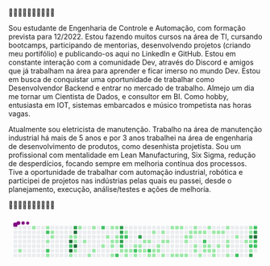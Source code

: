 🔵🔵🔵🔵🔵🔵🔵🔵🔵🔵

Sou estudante de Engenharia de Controle e Automação, com formação prevista para 12/2022.
Estou fazendo muitos cursos na área de TI, cursando bootcamps, participando de mentorias, desenvolvendo projetos (criando meu portifólio) e publicando-os aqui no LinkedIn e GitHub.
Estou em constante interação com a comunidade Dev, através do Discord e amigos que já trabalham na área para aprender e ficar imerso no mundo Dev.
Estou em busca de conquistar uma oportunidade de trabalhar como Desenvolvendor Backend e entrar no mercado de trabalho.
Almejo um dia me tornar um Cientista de Dados, e consultor em BI.
Como hobby, entusiasta em IOT, sistemas embarcados e músico trompetista nas horas vagas.

Atualmente sou eletricista de manutenção. Trabalho na área de manutenção industrial há mais de 5 anos e por 3 anos trabalhei na área de engenharia de desenvolvimento de produtos, como desenhista projetista.
Sou um profissional com mentalidade em Lean Manufacturing, Six Sigma, redução de desperdícios, focando sempre em melhoria contínua dos processos.
Tive a oportunidade de trabalhar com automação industrial, robótica e participei de projetos nas indústrias pelas quais eu passei, desde o planejamento, execução, análise/testes e ações de melhoría.

🔵🔵🔵🔵🔵🔵🔵🔵🔵🔵


<svg viewBox="-16 -32 880 192" width="880" height="192" xmlns="http://www.w3.org/2000/svg"><style>@keyframes c0{4.59%{fill:var(--c1)}4.61%,to{fill:var(--ce)}}@keyframes c1{.91%{fill:var(--c1)}.93%,to{fill:var(--ce)}}@keyframes c2{1.46%{fill:var(--c1)}1.48%,to{fill:var(--ce)}}@keyframes c3{60.21%{fill:var(--c2)}60.23%,to{fill:var(--ce)}}@keyframes c4{2.38%{fill:var(--c1)}2.4%,to{fill:var(--ce)}}@keyframes c5{60.95%{fill:var(--c2)}60.97%,to{fill:var(--ce)}}@keyframes c6{3.3%{fill:var(--c1)}3.32%,to{fill:var(--ce)}}@keyframes c7{1.83%{fill:var(--c1)}1.85%,to{fill:var(--ce)}}@keyframes c8{2.02%{fill:var(--c1)}2.04%,to{fill:var(--ce)}}@keyframes c9{9.75%{fill:var(--c1)}9.77%,to{fill:var(--ce)}}@keyframes ca{81.02%{fill:var(--c4)}81.04%,to{fill:var(--ce)}}@keyframes cb{80.47%{fill:var(--c2)}80.49%,to{fill:var(--ce)}}@keyframes cc{81.39%{fill:var(--c4)}81.41%,to{fill:var(--ce)}}@keyframes cd{6.8%{fill:var(--c1)}6.82%,to{fill:var(--ce)}}@keyframes ce{62.97%{fill:var(--c3)}62.99%,to{fill:var(--ce)}}@keyframes cf{82.31%{fill:var(--c4)}82.33%,to{fill:var(--ce)}}@keyframes cg{9.57%{fill:var(--c1)}9.59%,to{fill:var(--ce)}}@keyframes ch{9.38%{fill:var(--c1)}9.4%,to{fill:var(--ce)}}@keyframes ci{80.65%{fill:var(--c4)}80.67%,to{fill:var(--ce)}}@keyframes cj{7.17%{fill:var(--c1)}7.19%,to{fill:var(--ce)}}@keyframes ck{10.86%{fill:var(--c1)}10.88%,to{fill:var(--ce)}}@keyframes cl{9.01%{fill:var(--c1)}9.03%,to{fill:var(--ce)}}@keyframes cm{8.28%{fill:var(--c1)}8.3%,to{fill:var(--ce)}}@keyframes cn{11.41%{fill:var(--c1)}11.43%,to{fill:var(--ce)}}@keyframes co{7.91%{fill:var(--c1)}7.93%,to{fill:var(--ce)}}@keyframes cp{57.45%{fill:var(--c2)}57.47%,to{fill:var(--ce)}}@keyframes cq{13.62%{fill:var(--c1)}13.64%,to{fill:var(--ce)}}@keyframes cr{12.33%{fill:var(--c1)}12.35%,to{fill:var(--ce)}}@keyframes cs{23.56%{fill:var(--c1)}23.58%,to{fill:var(--ce)}}@keyframes ct{13.07%{fill:var(--c1)}13.09%,to{fill:var(--ce)}}@keyframes cu{13.25%{fill:var(--c1)}13.27%,to{fill:var(--ce)}}@keyframes cv{14.35%{fill:var(--c1)}14.37%,to{fill:var(--ce)}}@keyframes cw{23.38%{fill:var(--c1)}23.4%,to{fill:var(--ce)}}@keyframes cx{12.7%{fill:var(--c1)}12.72%,to{fill:var(--ce)}}@keyframes cy{12.88%{fill:var(--c1)}12.9%,to{fill:var(--ce)}}@keyframes cz{55.05%{fill:var(--c2)}55.07%,to{fill:var(--ce)}}@keyframes c10{64.82%{fill:var(--c3)}64.84%,to{fill:var(--ce)}}@keyframes c11{65%{fill:var(--c3)}65.02%,to{fill:var(--ce)}}@keyframes c12{56.34%{fill:var(--c2)}56.36%,to{fill:var(--ce)}}@keyframes c13{65.37%{fill:var(--c3)}65.39%,to{fill:var(--ce)}}@keyframes c14{54.5%{fill:var(--c2)}54.52%,to{fill:var(--ce)}}@keyframes c15{15.28%{fill:var(--c1)}15.3%,to{fill:var(--ce)}}@keyframes c16{22.46%{fill:var(--c1)}22.48%,to{fill:var(--ce)}}@keyframes c17{56.16%{fill:var(--c2)}56.18%,to{fill:var(--ce)}}@keyframes c18{15.46%{fill:var(--c1)}15.48%,to{fill:var(--ce)}}@keyframes c19{21.17%{fill:var(--c1)}21.19%,to{fill:var(--ce)}}@keyframes c1a{15.64%{fill:var(--c1)}15.66%,to{fill:var(--ce)}}@keyframes c1b{16.01%{fill:var(--c1)}16.03%,to{fill:var(--ce)}}@keyframes c1c{53.77%{fill:var(--c2)}53.79%,to{fill:var(--ce)}}@keyframes c1d{20.8%{fill:var(--c1)}20.82%,to{fill:var(--ce)}}@keyframes c1e{66.29%{fill:var(--c3)}66.31%,to{fill:var(--ce)}}@keyframes c1f{16.2%{fill:var(--c1)}16.22%,to{fill:var(--ce)}}@keyframes c1g{16.38%{fill:var(--c1)}16.4%,to{fill:var(--ce)}}@keyframes c1h{16.93%{fill:var(--c1)}16.95%,to{fill:var(--ce)}}@keyframes c1i{16.56%{fill:var(--c1)}16.58%,to{fill:var(--ce)}}@keyframes c1j{17.12%{fill:var(--c1)}17.14%,to{fill:var(--ce)}}@keyframes c1k{53.21%{fill:var(--c2)}53.23%,to{fill:var(--ce)}}@keyframes c1l{20.25%{fill:var(--c1)}20.27%,to{fill:var(--ce)}}@keyframes c1m{18.77%{fill:var(--c1)}18.79%,to{fill:var(--ce)}}@keyframes c1n{19.88%{fill:var(--c1)}19.9%,to{fill:var(--ce)}}@keyframes c1o{20.06%{fill:var(--c1)}20.08%,to{fill:var(--ce)}}@keyframes c1p{19.51%{fill:var(--c1)}19.53%,to{fill:var(--ce)}}@keyframes c1q{19.7%{fill:var(--c1)}19.72%,to{fill:var(--ce)}}@keyframes c1r{18.41%{fill:var(--c1)}18.43%,to{fill:var(--ce)}}@keyframes c1s{17.67%{fill:var(--c1)}17.69%,to{fill:var(--ce)}}@keyframes c1t{38.85%{fill:var(--c1)}38.87%,to{fill:var(--ce)}}@keyframes c1u{17.85%{fill:var(--c1)}17.87%,to{fill:var(--ce)}}@keyframes c1v{26.33%{fill:var(--c1)}26.35%,to{fill:var(--ce)}}@keyframes c1w{38.48%{fill:var(--c1)}38.5%,to{fill:var(--ce)}}@keyframes c1x{26.51%{fill:var(--c1)}26.53%,to{fill:var(--ce)}}@keyframes c1y{38.3%{fill:var(--c1)}38.32%,to{fill:var(--ce)}}@keyframes c1z{26.69%{fill:var(--c1)}26.71%,to{fill:var(--ce)}}@keyframes c20{38.11%{fill:var(--c1)}38.13%,to{fill:var(--ce)}}@keyframes c21{37.19%{fill:var(--c1)}37.21%,to{fill:var(--ce)}}@keyframes c22{37.37%{fill:var(--c1)}37.39%,to{fill:var(--ce)}}@keyframes c23{37.93%{fill:var(--c1)}37.95%,to{fill:var(--ce)}}@keyframes c24{36.82%{fill:var(--c1)}36.84%,to{fill:var(--ce)}}@keyframes c25{36.64%{fill:var(--c1)}36.66%,to{fill:var(--ce)}}@keyframes c26{27.25%{fill:var(--c1)}27.27%,to{fill:var(--ce)}}@keyframes c27{27.43%{fill:var(--c1)}27.45%,to{fill:var(--ce)}}@keyframes c28{36.09%{fill:var(--c1)}36.11%,to{fill:var(--ce)}}@keyframes c29{35.9%{fill:var(--c1)}35.92%,to{fill:var(--ce)}}@keyframes c2a{27.61%{fill:var(--c1)}27.63%,to{fill:var(--ce)}}@keyframes c2b{35.53%{fill:var(--c1)}35.55%,to{fill:var(--ce)}}@keyframes c2c{27.8%{fill:var(--c1)}27.82%,to{fill:var(--ce)}}@keyframes c2d{50.63%{fill:var(--c2)}50.65%,to{fill:var(--ce)}}@keyframes c2e{34.24%{fill:var(--c1)}34.26%,to{fill:var(--ce)}}@keyframes c2f{34.43%{fill:var(--c1)}34.45%,to{fill:var(--ce)}}@keyframes c2g{41.79%{fill:var(--c1)}41.81%,to{fill:var(--ce)}}@keyframes c2h{34.06%{fill:var(--c1)}34.08%,to{fill:var(--ce)}}@keyframes c2i{34.61%{fill:var(--c1)}34.63%,to{fill:var(--ce)}}@keyframes c2j{28.17%{fill:var(--c1)}28.19%,to{fill:var(--ce)}}@keyframes c2k{34.8%{fill:var(--c1)}34.82%,to{fill:var(--ce)}}@keyframes c2l{34.98%{fill:var(--c1)}35%,to{fill:var(--ce)}}@keyframes c2m{28.35%{fill:var(--c1)}28.37%,to{fill:var(--ce)}}@keyframes c2n{33.69%{fill:var(--c1)}33.71%,to{fill:var(--ce)}}@keyframes c2o{28.54%{fill:var(--c1)}28.56%,to{fill:var(--ce)}}@keyframes c2p{28.9%{fill:var(--c1)}28.92%,to{fill:var(--ce)}}@keyframes c2q{33.14%{fill:var(--c1)}33.16%,to{fill:var(--ce)}}@keyframes c2r{32.96%{fill:var(--c1)}32.98%,to{fill:var(--ce)}}@keyframes c2s{32.59%{fill:var(--c1)}32.61%,to{fill:var(--ce)}}@keyframes c2t{29.64%{fill:var(--c1)}29.66%,to{fill:var(--ce)}}@keyframes c2u{45.85%{fill:var(--c2)}45.87%,to{fill:var(--ce)}}@keyframes c2v{30.19%{fill:var(--c1)}30.21%,to{fill:var(--ce)}}@keyframes c2w{43.45%{fill:var(--c1)}43.47%,to{fill:var(--ce)}}@keyframes c2x{43.64%{fill:var(--c1)}43.66%,to{fill:var(--ce)}}@keyframes c2y{70.71%{fill:var(--c3)}70.73%,to{fill:var(--ce)}}@keyframes c2z{44.37%{fill:var(--c1)}44.39%,to{fill:var(--ce)}}@keyframes c30{44.93%{fill:var(--c2)}44.95%,to{fill:var(--ce)}}@keyframes c31{30.75%{fill:var(--c1)}30.77%,to{fill:var(--ce)}}@keyframes c32{72.55%{fill:var(--c3)}72.57%,to{fill:var(--ce)}}@keyframes c33{47.69%{fill:var(--c2)}47.71%,to{fill:var(--ce)}}@keyframes c34{71.08%{fill:var(--c3)}71.1%,to{fill:var(--ce)}}@keyframes c35{89.68%{fill:var(--c4)}89.7%,to{fill:var(--ce)}}@keyframes c36{44.56%{fill:var(--c2)}44.58%,to{fill:var(--ce)}}@keyframes c37{44.74%{fill:var(--c2)}44.76%,to{fill:var(--ce)}}@keyframes u0{.91%{transform:scale(0,1)}.93%,1.46%{transform:scale(.01,1)}1.48%,1.83%{transform:scale(.02,1)}1.85%,2.02%{transform:scale(.03,1)}2.04%,2.38%{transform:scale(.05,1)}2.4%,3.3%{transform:scale(.06,1)}3.32%,4.59%{transform:scale(.07,1)}4.61%,6.8%{transform:scale(.08,1)}6.82%,7.17%{transform:scale(.09,1)}7.19%,7.91%{transform:scale(.1,1)}7.93%,8.28%{transform:scale(.11,1)}8.3%,9.01%{transform:scale(.13,1)}9.03%,9.38%{transform:scale(.14,1)}9.4%,9.57%{transform:scale(.15,1)}9.59%,9.75%{transform:scale(.16,1)}10.86%,9.77%{transform:scale(.17,1)}10.88%,11.41%{transform:scale(.18,1)}11.43%,12.33%{transform:scale(.2,1)}12.35%,12.7%{transform:scale(.21,1)}12.72%,12.88%{transform:scale(.22,1)}12.9%,13.07%{transform:scale(.23,1)}13.09%,13.25%{transform:scale(.24,1)}13.27%,13.62%{transform:scale(.25,1)}13.64%,14.35%{transform:scale(.26,1)}14.37%,15.28%{transform:scale(.28,1)}15.3%,15.46%{transform:scale(.29,1)}15.48%,15.64%{transform:scale(.3,1)}15.66%,16.01%{transform:scale(.31,1)}16.03%,16.2%{transform:scale(.32,1)}16.22%,16.38%{transform:scale(.33,1)}16.4%,16.56%{transform:scale(.34,1)}16.58%,16.93%{transform:scale(.36,1)}16.95%,17.12%{transform:scale(.37,1)}17.14%,17.67%{transform:scale(.38,1)}17.69%,17.85%{transform:scale(.39,1)}17.87%,18.41%{transform:scale(.4,1)}18.43%,18.77%{transform:scale(.41,1)}18.79%,19.51%{transform:scale(.43,1)}19.53%,19.7%{transform:scale(.44,1)}19.72%,19.88%{transform:scale(.45,1)}19.9%,20.06%{transform:scale(.46,1)}20.08%,20.25%{transform:scale(.47,1)}20.27%,20.8%{transform:scale(.48,1)}20.82%,21.17%{transform:scale(.49,1)}21.19%,22.46%{transform:scale(.51,1)}22.48%,23.38%{transform:scale(.52,1)}23.4%,23.56%{transform:scale(.53,1)}23.58%,26.33%{transform:scale(.54,1)}26.35%,26.51%{transform:scale(.55,1)}26.53%,26.69%{transform:scale(.56,1)}26.71%,27.25%{transform:scale(.57,1)}27.27%,27.43%{transform:scale(.59,1)}27.45%,27.61%{transform:scale(.6,1)}27.63%,27.8%{transform:scale(.61,1)}27.82%,28.17%{transform:scale(.62,1)}28.19%,28.35%{transform:scale(.63,1)}28.37%,28.54%{transform:scale(.64,1)}28.56%,28.9%{transform:scale(.66,1)}28.92%,29.64%{transform:scale(.67,1)}29.66%,30.19%{transform:scale(.68,1)}30.21%,30.75%{transform:scale(.69,1)}30.77%,32.59%{transform:scale(.7,1)}32.61%,32.96%{transform:scale(.71,1)}32.98%,33.14%{transform:scale(.72,1)}33.16%,33.69%{transform:scale(.74,1)}33.71%,34.06%{transform:scale(.75,1)}34.08%,34.24%{transform:scale(.76,1)}34.26%,34.43%{transform:scale(.77,1)}34.45%,34.61%{transform:scale(.78,1)}34.63%,34.8%{transform:scale(.79,1)}34.82%,34.98%{transform:scale(.8,1)}35%,35.53%{transform:scale(.82,1)}35.55%,35.9%{transform:scale(.83,1)}35.92%,36.09%{transform:scale(.84,1)}36.11%,36.64%{transform:scale(.85,1)}36.66%,36.82%{transform:scale(.86,1)}36.84%,37.19%{transform:scale(.87,1)}37.21%,37.37%{transform:scale(.89,1)}37.39%,37.93%{transform:scale(.9,1)}37.95%,38.11%{transform:scale(.91,1)}38.13%,38.3%{transform:scale(.92,1)}38.32%,38.48%{transform:scale(.93,1)}38.5%,38.85%{transform:scale(.94,1)}38.87%,41.79%{transform:scale(.95,1)}41.81%,43.45%{transform:scale(.97,1)}43.47%,43.64%{transform:scale(.98,1)}43.66%,44.37%{transform:scale(.99,1)}44.39%,to{transform:scale(1,1)}}@keyframes u1{44.56%{transform:scale(0,1)}44.58%,44.74%{transform:scale(.07,1)}44.76%,44.93%{transform:scale(.13,1)}44.95%,45.85%{transform:scale(.2,1)}45.87%,47.69%{transform:scale(.27,1)}47.71%,50.63%{transform:scale(.33,1)}50.65%,53.21%{transform:scale(.4,1)}53.23%,53.77%{transform:scale(.47,1)}53.79%,54.5%{transform:scale(.53,1)}54.52%,55.05%{transform:scale(.6,1)}55.07%,56.16%{transform:scale(.67,1)}56.18%,56.34%{transform:scale(.73,1)}56.36%,57.45%{transform:scale(.8,1)}57.47%,60.21%{transform:scale(.87,1)}60.23%,60.95%{transform:scale(.93,1)}60.97%,to{transform:scale(1,1)}}@keyframes u2{62.97%{transform:scale(0,1)}62.99%,64.82%{transform:scale(.13,1)}64.84%,65%{transform:scale(.25,1)}65.02%,65.37%{transform:scale(.38,1)}65.39%,66.29%{transform:scale(.5,1)}66.31%,70.71%{transform:scale(.63,1)}70.73%,71.08%{transform:scale(.75,1)}71.1%,72.55%{transform:scale(.88,1)}72.57%,to{transform:scale(1,1)}}@keyframes u3{80.47%{transform:scale(0,1)}80.49%,to{transform:scale(1,1)}}@keyframes u4{80.65%{transform:scale(0,1)}80.67%,81.02%{transform:scale(.2,1)}81.04%,81.39%{transform:scale(.4,1)}81.41%,82.31%{transform:scale(.6,1)}82.33%,89.68%{transform:scale(.8,1)}89.7%,to{transform:scale(1,1)}}@keyframes s0{0%,99.82%{transform:translate(0,-16px)}.18%{transform:translate(0,0)}1.66%{transform:translate(128px,0)}2.03%{transform:translate(128px,32px)}2.21%{transform:translate(112px,32px)}2.39%{transform:translate(112px,48px)}2.58%{transform:translate(128px,48px)}3.13%{transform:translate(128px,96px)}3.5%{transform:translate(96px,96px)}3.68%{transform:translate(96px,80px)}4.6%{transform:translate(16px,80px)}4.79%{transform:translate(16px,96px)}7%{transform:translate(208px,96px)}7.18%,81.58%{transform:translate(208px,80px)}7.92%{transform:translate(272px,80px)}8.1%{transform:translate(272px,96px)}8.29%{transform:translate(256px,96px)}8.84%{transform:translate(256px,48px)}80.85%,9.39%{transform:translate(208px,48px)}9.58%{transform:translate(208px,32px)}62.43%,9.76%{transform:translate(192px,32px)}10.31%{transform:translate(192px,-16px)}10.68%{transform:translate(224px,-16px)}10.87%{transform:translate(224px,0)}11.6%{transform:translate(288px,0)}11.79%{transform:translate(288px,16px)}12.15%{transform:translate(320px,16px)}12.34%{transform:translate(320px,32px)}12.71%,56.54%{transform:translate(352px,32px)}12.89%{transform:translate(352px,48px)}13.08%{transform:translate(336px,48px)}13.26%{transform:translate(336px,64px)}13.63%{transform:translate(304px,64px)}13.81%{transform:translate(304px,80px)}14.18%{transform:translate(336px,80px)}14.36%{transform:translate(336px,96px)}14.55%{transform:translate(320px,96px)}14.73%{transform:translate(320px,80px)}15.65%,21.55%{transform:translate(400px,80px)}15.84%{transform:translate(400px,64px)}16.21%{transform:translate(432px,64px)}16.39%{transform:translate(432px,80px)}16.57%{transform:translate(448px,80px)}16.94%{transform:translate(448px,48px)}17.86%{transform:translate(528px,48px)}18.23%{transform:translate(528px,16px)}18.78%{transform:translate(480px,16px)}18.97%{transform:translate(480px,32px)}19.15%{transform:translate(496px,32px)}19.71%{transform:translate(496px,80px)}19.89%{transform:translate(480px,80px)}20.07%{transform:translate(480px,96px)}21.18%,55.43%{transform:translate(384px,96px)}21.36%{transform:translate(384px,80px)}22.28%{transform:translate(400px,16px)}22.47%{transform:translate(384px,16px)}22.84%{transform:translate(384px,-16px)}23.2%{transform:translate(352px,-16px)}23.39%,56.91%{transform:translate(352px,0)}23.57%{transform:translate(336px,0)}23.76%{transform:translate(336px,-16px)}26.15%{transform:translate(544px,-16px)}26.34%{transform:translate(544px,0)}27.26%{transform:translate(624px,0)}27.44%{transform:translate(624px,16px)}28.73%{transform:translate(736px,16px)}28.91%{transform:translate(736px,0)}29.28%{transform:translate(768px,0)}29.65%{transform:translate(768px,32px)}30.02%{transform:translate(800px,32px)}30.57%{transform:translate(800px,80px)}30.94%{transform:translate(832px,80px)}31.31%{transform:translate(832px,112px)}32.23%{transform:translate(752px,112px)}32.41%{transform:translate(752px,96px)}32.6%{transform:translate(736px,96px)}33.15%{transform:translate(736px,48px)}33.52%{transform:translate(704px,48px)}33.7%{transform:translate(704px,64px)}34.25%{transform:translate(656px,64px)}34.44%{transform:translate(656px,80px)}34.81%{transform:translate(688px,80px)}34.99%{transform:translate(688px,96px)}35.54%{transform:translate(640px,96px)}35.73%{transform:translate(640px,80px)}35.91%{transform:translate(624px,80px)}36.46%{transform:translate(624px,32px)}36.65%{transform:translate(608px,32px)}36.83%{transform:translate(608px,16px)}37.02%{transform:translate(592px,16px)}37.94%{transform:translate(592px,96px)}38.86%{transform:translate(512px,96px)}39.04%{transform:translate(512px,80px)}40.88%{transform:translate(672px,80px)}41.8%{transform:translate(672px,0)}43.46%,47.51%{transform:translate(816px,0)}43.65%,47.33%,70.9%{transform:translate(816px,16px)}43.83%,47.15%{transform:translate(800px,16px)}44.2%{transform:translate(800px,48px)}44.57%{transform:translate(832px,48px)}44.75%{transform:translate(832px,64px)}45.49%{transform:translate(768px,64px)}45.86%{transform:translate(768px,96px)}46.22%{transform:translate(800px,96px)}47.88%{transform:translate(848px,0)}48.43%,71.64%{transform:translate(848px,48px)}52.85%{transform:translate(464px,48px)}53.22%{transform:translate(464px,80px)}53.78%{transform:translate(416px,80px)}53.96%{transform:translate(416px,64px)}54.7%{transform:translate(352px,64px)}55.06%{transform:translate(352px,96px)}56.17%{transform:translate(384px,32px)}57.46%{transform:translate(304px,0)}57.64%{transform:translate(304px,-16px)}59.85%{transform:translate(112px,-16px)}60.96%{transform:translate(112px,80px)}61.69%{transform:translate(176px,80px)}62.25%{transform:translate(176px,32px)}62.8%{transform:translate(192px,0)}64.83%{transform:translate(368px,0)}65.38%{transform:translate(368px,48px)}66.11%{transform:translate(432px,48px)}66.3%{transform:translate(432px,32px)}70.72%{transform:translate(816px,32px)}71.27%{transform:translate(848px,16px)}72.01%{transform:translate(816px,48px)}72.56%{transform:translate(816px,96px)}79.93%{transform:translate(176px,96px)}80.29%{transform:translate(176px,64px)}80.66%{transform:translate(208px,64px)}81.03%{transform:translate(192px,48px)}81.4%{transform:translate(192px,80px)}82.32%{transform:translate(208px,16px)}89.5%{transform:translate(832px,16px)}89.69%{transform:translate(832px,32px)}97.42%{transform:translate(160px,32px)}97.61%{transform:translate(160px,16px)}98.53%{transform:translate(80px,16px)}98.71%{transform:translate(80px,0)}98.9%{transform:translate(64px,0)}99.08%{transform:translate(64px,-16px)}}@keyframes s1{0%,99.82%{transform:translate(16px,-16px)}.18%{transform:translate(0,-16px)}.37%{transform:translate(0,0)}1.84%{transform:translate(128px,0)}2.21%{transform:translate(128px,32px)}2.39%{transform:translate(112px,32px)}2.58%{transform:translate(112px,48px)}2.76%{transform:translate(128px,48px)}3.31%{transform:translate(128px,96px)}3.68%{transform:translate(96px,96px)}3.87%{transform:translate(96px,80px)}4.79%{transform:translate(16px,80px)}4.97%{transform:translate(16px,96px)}7.18%{transform:translate(208px,96px)}7.37%,81.77%{transform:translate(208px,80px)}8.1%{transform:translate(272px,80px)}8.29%{transform:translate(272px,96px)}8.47%{transform:translate(256px,96px)}9.02%{transform:translate(256px,48px)}81.03%,9.58%{transform:translate(208px,48px)}9.76%{transform:translate(208px,32px)}62.62%,9.94%{transform:translate(192px,32px)}10.5%{transform:translate(192px,-16px)}10.87%{transform:translate(224px,-16px)}11.05%{transform:translate(224px,0)}11.79%{transform:translate(288px,0)}11.97%{transform:translate(288px,16px)}12.34%{transform:translate(320px,16px)}12.52%{transform:translate(320px,32px)}12.89%,56.72%{transform:translate(352px,32px)}13.08%{transform:translate(352px,48px)}13.26%{transform:translate(336px,48px)}13.44%{transform:translate(336px,64px)}13.81%{transform:translate(304px,64px)}14%{transform:translate(304px,80px)}14.36%{transform:translate(336px,80px)}14.55%{transform:translate(336px,96px)}14.73%{transform:translate(320px,96px)}14.92%{transform:translate(320px,80px)}15.84%,21.73%{transform:translate(400px,80px)}16.02%{transform:translate(400px,64px)}16.39%{transform:translate(432px,64px)}16.57%{transform:translate(432px,80px)}16.76%{transform:translate(448px,80px)}17.13%{transform:translate(448px,48px)}18.05%{transform:translate(528px,48px)}18.42%{transform:translate(528px,16px)}18.97%{transform:translate(480px,16px)}19.15%{transform:translate(480px,32px)}19.34%{transform:translate(496px,32px)}19.89%{transform:translate(496px,80px)}20.07%{transform:translate(480px,80px)}20.26%{transform:translate(480px,96px)}21.36%,55.62%{transform:translate(384px,96px)}21.55%{transform:translate(384px,80px)}22.47%{transform:translate(400px,16px)}22.65%{transform:translate(384px,16px)}23.02%{transform:translate(384px,-16px)}23.39%{transform:translate(352px,-16px)}23.57%,57.09%{transform:translate(352px,0)}23.76%{transform:translate(336px,0)}23.94%{transform:translate(336px,-16px)}26.34%{transform:translate(544px,-16px)}26.52%{transform:translate(544px,0)}27.44%{transform:translate(624px,0)}27.62%{transform:translate(624px,16px)}28.91%{transform:translate(736px,16px)}29.1%{transform:translate(736px,0)}29.47%{transform:translate(768px,0)}29.83%{transform:translate(768px,32px)}30.2%{transform:translate(800px,32px)}30.76%{transform:translate(800px,80px)}31.12%{transform:translate(832px,80px)}31.49%{transform:translate(832px,112px)}32.41%{transform:translate(752px,112px)}32.6%{transform:translate(752px,96px)}32.78%{transform:translate(736px,96px)}33.33%{transform:translate(736px,48px)}33.7%{transform:translate(704px,48px)}33.89%{transform:translate(704px,64px)}34.44%{transform:translate(656px,64px)}34.62%{transform:translate(656px,80px)}34.99%{transform:translate(688px,80px)}35.17%{transform:translate(688px,96px)}35.73%{transform:translate(640px,96px)}35.91%{transform:translate(640px,80px)}36.1%{transform:translate(624px,80px)}36.65%{transform:translate(624px,32px)}36.83%{transform:translate(608px,32px)}37.02%{transform:translate(608px,16px)}37.2%{transform:translate(592px,16px)}38.12%{transform:translate(592px,96px)}39.04%{transform:translate(512px,96px)}39.23%{transform:translate(512px,80px)}41.07%{transform:translate(672px,80px)}41.99%{transform:translate(672px,0)}43.65%,47.7%{transform:translate(816px,0)}43.83%,47.51%,71.09%{transform:translate(816px,16px)}44.01%,47.33%{transform:translate(800px,16px)}44.38%{transform:translate(800px,48px)}44.75%{transform:translate(832px,48px)}44.94%{transform:translate(832px,64px)}45.67%{transform:translate(768px,64px)}46.04%{transform:translate(768px,96px)}46.41%{transform:translate(800px,96px)}48.07%{transform:translate(848px,0)}48.62%,71.82%{transform:translate(848px,48px)}53.04%{transform:translate(464px,48px)}53.41%{transform:translate(464px,80px)}53.96%{transform:translate(416px,80px)}54.14%{transform:translate(416px,64px)}54.88%{transform:translate(352px,64px)}55.25%{transform:translate(352px,96px)}56.35%{transform:translate(384px,32px)}57.64%{transform:translate(304px,0)}57.83%{transform:translate(304px,-16px)}60.04%{transform:translate(112px,-16px)}61.14%{transform:translate(112px,80px)}61.88%{transform:translate(176px,80px)}62.43%{transform:translate(176px,32px)}62.98%{transform:translate(192px,0)}65.01%{transform:translate(368px,0)}65.56%{transform:translate(368px,48px)}66.3%{transform:translate(432px,48px)}66.48%{transform:translate(432px,32px)}70.9%{transform:translate(816px,32px)}71.45%{transform:translate(848px,16px)}72.19%{transform:translate(816px,48px)}72.74%{transform:translate(816px,96px)}80.11%{transform:translate(176px,96px)}80.48%{transform:translate(176px,64px)}80.85%{transform:translate(208px,64px)}81.22%{transform:translate(192px,48px)}81.58%{transform:translate(192px,80px)}82.5%{transform:translate(208px,16px)}89.69%{transform:translate(832px,16px)}89.87%{transform:translate(832px,32px)}97.61%{transform:translate(160px,32px)}97.79%{transform:translate(160px,16px)}98.71%{transform:translate(80px,16px)}98.9%{transform:translate(80px,0)}99.08%{transform:translate(64px,0)}99.26%{transform:translate(64px,-16px)}}@keyframes s2{0%,99.82%{transform:translate(32px,-16px)}.37%{transform:translate(0,-16px)}.55%{transform:translate(0,0)}2.03%{transform:translate(128px,0)}2.39%{transform:translate(128px,32px)}2.58%{transform:translate(112px,32px)}2.76%{transform:translate(112px,48px)}2.95%{transform:translate(128px,48px)}3.5%{transform:translate(128px,96px)}3.87%{transform:translate(96px,96px)}4.05%{transform:translate(96px,80px)}4.97%{transform:translate(16px,80px)}5.16%{transform:translate(16px,96px)}7.37%{transform:translate(208px,96px)}7.55%,81.95%{transform:translate(208px,80px)}8.29%{transform:translate(272px,80px)}8.47%{transform:translate(272px,96px)}8.66%{transform:translate(256px,96px)}9.21%{transform:translate(256px,48px)}81.22%,9.76%{transform:translate(208px,48px)}9.94%{transform:translate(208px,32px)}10.13%,62.8%{transform:translate(192px,32px)}10.68%{transform:translate(192px,-16px)}11.05%{transform:translate(224px,-16px)}11.23%{transform:translate(224px,0)}11.97%{transform:translate(288px,0)}12.15%{transform:translate(288px,16px)}12.52%{transform:translate(320px,16px)}12.71%{transform:translate(320px,32px)}13.08%,56.91%{transform:translate(352px,32px)}13.26%{transform:translate(352px,48px)}13.44%{transform:translate(336px,48px)}13.63%{transform:translate(336px,64px)}14%{transform:translate(304px,64px)}14.18%{transform:translate(304px,80px)}14.55%{transform:translate(336px,80px)}14.73%{transform:translate(336px,96px)}14.92%{transform:translate(320px,96px)}15.1%{transform:translate(320px,80px)}16.02%,21.92%{transform:translate(400px,80px)}16.21%{transform:translate(400px,64px)}16.57%{transform:translate(432px,64px)}16.76%{transform:translate(432px,80px)}16.94%{transform:translate(448px,80px)}17.31%{transform:translate(448px,48px)}18.23%{transform:translate(528px,48px)}18.6%{transform:translate(528px,16px)}19.15%{transform:translate(480px,16px)}19.34%{transform:translate(480px,32px)}19.52%{transform:translate(496px,32px)}20.07%{transform:translate(496px,80px)}20.26%{transform:translate(480px,80px)}20.44%{transform:translate(480px,96px)}21.55%,55.8%{transform:translate(384px,96px)}21.73%{transform:translate(384px,80px)}22.65%{transform:translate(400px,16px)}22.84%{transform:translate(384px,16px)}23.2%{transform:translate(384px,-16px)}23.57%{transform:translate(352px,-16px)}23.76%,57.27%{transform:translate(352px,0)}23.94%{transform:translate(336px,0)}24.13%{transform:translate(336px,-16px)}26.52%{transform:translate(544px,-16px)}26.7%{transform:translate(544px,0)}27.62%{transform:translate(624px,0)}27.81%{transform:translate(624px,16px)}29.1%{transform:translate(736px,16px)}29.28%{transform:translate(736px,0)}29.65%{transform:translate(768px,0)}30.02%{transform:translate(768px,32px)}30.39%{transform:translate(800px,32px)}30.94%{transform:translate(800px,80px)}31.31%{transform:translate(832px,80px)}31.68%{transform:translate(832px,112px)}32.6%{transform:translate(752px,112px)}32.78%{transform:translate(752px,96px)}32.97%{transform:translate(736px,96px)}33.52%{transform:translate(736px,48px)}33.89%{transform:translate(704px,48px)}34.07%{transform:translate(704px,64px)}34.62%{transform:translate(656px,64px)}34.81%{transform:translate(656px,80px)}35.17%{transform:translate(688px,80px)}35.36%{transform:translate(688px,96px)}35.91%{transform:translate(640px,96px)}36.1%{transform:translate(640px,80px)}36.28%{transform:translate(624px,80px)}36.83%{transform:translate(624px,32px)}37.02%{transform:translate(608px,32px)}37.2%{transform:translate(608px,16px)}37.38%{transform:translate(592px,16px)}38.31%{transform:translate(592px,96px)}39.23%{transform:translate(512px,96px)}39.41%{transform:translate(512px,80px)}41.25%{transform:translate(672px,80px)}42.17%{transform:translate(672px,0)}43.83%,47.88%{transform:translate(816px,0)}44.01%,47.7%,71.27%{transform:translate(816px,16px)}44.2%,47.51%{transform:translate(800px,16px)}44.57%{transform:translate(800px,48px)}44.94%{transform:translate(832px,48px)}45.12%{transform:translate(832px,64px)}45.86%{transform:translate(768px,64px)}46.22%{transform:translate(768px,96px)}46.59%{transform:translate(800px,96px)}48.25%{transform:translate(848px,0)}48.8%,72.01%{transform:translate(848px,48px)}53.22%{transform:translate(464px,48px)}53.59%{transform:translate(464px,80px)}54.14%{transform:translate(416px,80px)}54.33%{transform:translate(416px,64px)}55.06%{transform:translate(352px,64px)}55.43%{transform:translate(352px,96px)}56.54%{transform:translate(384px,32px)}57.83%{transform:translate(304px,0)}58.01%{transform:translate(304px,-16px)}60.22%{transform:translate(112px,-16px)}61.33%{transform:translate(112px,80px)}62.06%{transform:translate(176px,80px)}62.62%{transform:translate(176px,32px)}63.17%{transform:translate(192px,0)}65.19%{transform:translate(368px,0)}65.75%{transform:translate(368px,48px)}66.48%{transform:translate(432px,48px)}66.67%{transform:translate(432px,32px)}71.09%{transform:translate(816px,32px)}71.64%{transform:translate(848px,16px)}72.38%{transform:translate(816px,48px)}72.93%{transform:translate(816px,96px)}80.29%{transform:translate(176px,96px)}80.66%{transform:translate(176px,64px)}81.03%{transform:translate(208px,64px)}81.4%{transform:translate(192px,48px)}81.77%{transform:translate(192px,80px)}82.69%{transform:translate(208px,16px)}89.87%{transform:translate(832px,16px)}90.06%{transform:translate(832px,32px)}97.79%{transform:translate(160px,32px)}97.97%{transform:translate(160px,16px)}98.9%{transform:translate(80px,16px)}99.08%{transform:translate(80px,0)}99.26%{transform:translate(64px,0)}99.45%{transform:translate(64px,-16px)}}@keyframes s3{0%,99.82%{transform:translate(48px,-16px)}.55%{transform:translate(0,-16px)}.74%{transform:translate(0,0)}2.21%{transform:translate(128px,0)}2.58%{transform:translate(128px,32px)}2.76%{transform:translate(112px,32px)}2.95%{transform:translate(112px,48px)}3.13%{transform:translate(128px,48px)}3.68%{transform:translate(128px,96px)}4.05%{transform:translate(96px,96px)}4.24%{transform:translate(96px,80px)}5.16%{transform:translate(16px,80px)}5.34%{transform:translate(16px,96px)}7.55%{transform:translate(208px,96px)}7.73%,82.14%{transform:translate(208px,80px)}8.47%{transform:translate(272px,80px)}8.66%{transform:translate(272px,96px)}8.84%{transform:translate(256px,96px)}9.39%{transform:translate(256px,48px)}81.4%,9.94%{transform:translate(208px,48px)}10.13%{transform:translate(208px,32px)}10.31%,62.98%{transform:translate(192px,32px)}10.87%{transform:translate(192px,-16px)}11.23%{transform:translate(224px,-16px)}11.42%{transform:translate(224px,0)}12.15%{transform:translate(288px,0)}12.34%{transform:translate(288px,16px)}12.71%{transform:translate(320px,16px)}12.89%{transform:translate(320px,32px)}13.26%,57.09%{transform:translate(352px,32px)}13.44%{transform:translate(352px,48px)}13.63%{transform:translate(336px,48px)}13.81%{transform:translate(336px,64px)}14.18%{transform:translate(304px,64px)}14.36%{transform:translate(304px,80px)}14.73%{transform:translate(336px,80px)}14.92%{transform:translate(336px,96px)}15.1%{transform:translate(320px,96px)}15.29%{transform:translate(320px,80px)}16.21%,22.1%{transform:translate(400px,80px)}16.39%{transform:translate(400px,64px)}16.76%{transform:translate(432px,64px)}16.94%{transform:translate(432px,80px)}17.13%{transform:translate(448px,80px)}17.5%{transform:translate(448px,48px)}18.42%{transform:translate(528px,48px)}18.78%{transform:translate(528px,16px)}19.34%{transform:translate(480px,16px)}19.52%{transform:translate(480px,32px)}19.71%{transform:translate(496px,32px)}20.26%{transform:translate(496px,80px)}20.44%{transform:translate(480px,80px)}20.63%{transform:translate(480px,96px)}21.73%,55.99%{transform:translate(384px,96px)}21.92%{transform:translate(384px,80px)}22.84%{transform:translate(400px,16px)}23.02%{transform:translate(384px,16px)}23.39%{transform:translate(384px,-16px)}23.76%{transform:translate(352px,-16px)}23.94%,57.46%{transform:translate(352px,0)}24.13%{transform:translate(336px,0)}24.31%{transform:translate(336px,-16px)}26.7%{transform:translate(544px,-16px)}26.89%{transform:translate(544px,0)}27.81%{transform:translate(624px,0)}27.99%{transform:translate(624px,16px)}29.28%{transform:translate(736px,16px)}29.47%{transform:translate(736px,0)}29.83%{transform:translate(768px,0)}30.2%{transform:translate(768px,32px)}30.57%{transform:translate(800px,32px)}31.12%{transform:translate(800px,80px)}31.49%{transform:translate(832px,80px)}31.86%{transform:translate(832px,112px)}32.78%{transform:translate(752px,112px)}32.97%{transform:translate(752px,96px)}33.15%{transform:translate(736px,96px)}33.7%{transform:translate(736px,48px)}34.07%{transform:translate(704px,48px)}34.25%{transform:translate(704px,64px)}34.81%{transform:translate(656px,64px)}34.99%{transform:translate(656px,80px)}35.36%{transform:translate(688px,80px)}35.54%{transform:translate(688px,96px)}36.1%{transform:translate(640px,96px)}36.28%{transform:translate(640px,80px)}36.46%{transform:translate(624px,80px)}37.02%{transform:translate(624px,32px)}37.2%{transform:translate(608px,32px)}37.38%{transform:translate(608px,16px)}37.57%{transform:translate(592px,16px)}38.49%{transform:translate(592px,96px)}39.41%{transform:translate(512px,96px)}39.59%{transform:translate(512px,80px)}41.44%{transform:translate(672px,80px)}42.36%{transform:translate(672px,0)}44.01%,48.07%{transform:translate(816px,0)}44.2%,47.88%,71.45%{transform:translate(816px,16px)}44.38%,47.7%{transform:translate(800px,16px)}44.75%{transform:translate(800px,48px)}45.12%{transform:translate(832px,48px)}45.3%{transform:translate(832px,64px)}46.04%{transform:translate(768px,64px)}46.41%{transform:translate(768px,96px)}46.78%{transform:translate(800px,96px)}48.43%{transform:translate(848px,0)}48.99%,72.19%{transform:translate(848px,48px)}53.41%{transform:translate(464px,48px)}53.78%{transform:translate(464px,80px)}54.33%{transform:translate(416px,80px)}54.51%{transform:translate(416px,64px)}55.25%{transform:translate(352px,64px)}55.62%{transform:translate(352px,96px)}56.72%{transform:translate(384px,32px)}58.01%{transform:translate(304px,0)}58.2%{transform:translate(304px,-16px)}60.41%{transform:translate(112px,-16px)}61.51%{transform:translate(112px,80px)}62.25%{transform:translate(176px,80px)}62.8%{transform:translate(176px,32px)}63.35%{transform:translate(192px,0)}65.38%{transform:translate(368px,0)}65.93%{transform:translate(368px,48px)}66.67%{transform:translate(432px,48px)}66.85%{transform:translate(432px,32px)}71.27%{transform:translate(816px,32px)}71.82%{transform:translate(848px,16px)}72.56%{transform:translate(816px,48px)}73.11%{transform:translate(816px,96px)}80.48%{transform:translate(176px,96px)}80.85%{transform:translate(176px,64px)}81.22%{transform:translate(208px,64px)}81.58%{transform:translate(192px,48px)}81.95%{transform:translate(192px,80px)}82.87%{transform:translate(208px,16px)}90.06%{transform:translate(832px,16px)}90.24%{transform:translate(832px,32px)}97.97%{transform:translate(160px,32px)}98.16%{transform:translate(160px,16px)}99.08%{transform:translate(80px,16px)}99.26%{transform:translate(80px,0)}99.45%{transform:translate(64px,0)}99.63%{transform:translate(64px,-16px)}}:root{--cb:#1b1f230a;--cs:purple;--ce:#ebedf0;--c0:#ebedf0;--c1:#9be9a8;--c2:#40c463;--c3:#30a14e;--c4:#216e39}@media (prefers-color-scheme:dark){:root{--cb:#1b1f230a;--cs:purple;--ce:#161b22;--c1:#01311f;--c2:#034525;--c3:#0f6d31;--c4:#00c647}}.c{shape-rendering:geometricPrecision;rx:2;ry:2;fill:var(--ce);stroke-width:1px;stroke:var(--cb);animation:none 54300ms linear infinite}.c.c0,.c.c1,.c.c2{fill:var(--c1);animation-name:c0}.c.c1,.c.c2{animation-name:c1}.c.c2{animation-name:c2}.c.c3{fill:var(--c2);animation-name:c3}.c.c4{fill:var(--c1);animation-name:c4}.c.c5{fill:var(--c2);animation-name:c5}.c.c6{fill:var(--c1);animation-name:c6}.c.c7,.c.c8,.c.c9{fill:var(--c1);animation-name:c7}.c.c8,.c.c9{animation-name:c8}.c.c9{animation-name:c9}.c.ca{fill:var(--c4);animation-name:ca}.c.cb{fill:var(--c2);animation-name:cb}.c.cc{fill:var(--c4);animation-name:cc}.c.cd{fill:var(--c1);animation-name:cd}.c.ce{fill:var(--c3);animation-name:ce}.c.cf{fill:var(--c4);animation-name:cf}.c.cg,.c.ch{fill:var(--c1);animation-name:cg}.c.ch{animation-name:ch}.c.ci{fill:var(--c4);animation-name:ci}.c.cj,.c.ck,.c.cl{fill:var(--c1);animation-name:cj}.c.ck,.c.cl{animation-name:ck}.c.cl{animation-name:cl}.c.cm,.c.cn,.c.co{fill:var(--c1);animation-name:cm}.c.cn,.c.co{animation-name:cn}.c.co{animation-name:co}.c.cp{fill:var(--c2);animation-name:cp}.c.cq,.c.cr,.c.cs{fill:var(--c1);animation-name:cq}.c.cr,.c.cs{animation-name:cr}.c.cs{animation-name:cs}.c.ct,.c.cu,.c.cv{fill:var(--c1);animation-name:ct}.c.cu,.c.cv{animation-name:cu}.c.cv{animation-name:cv}.c.cw,.c.cx,.c.cy{fill:var(--c1);animation-name:cw}.c.cx,.c.cy{animation-name:cx}.c.cy{animation-name:cy}.c.cz{fill:var(--c2);animation-name:cz}.c.c10,.c.c11{fill:var(--c3);animation-name:c10}.c.c11{animation-name:c11}.c.c12{fill:var(--c2);animation-name:c12}.c.c13{fill:var(--c3);animation-name:c13}.c.c14{fill:var(--c2);animation-name:c14}.c.c15,.c.c16{fill:var(--c1);animation-name:c15}.c.c16{animation-name:c16}.c.c17{fill:var(--c2);animation-name:c17}.c.c18{fill:var(--c1);animation-name:c18}.c.c19,.c.c1a,.c.c1b{fill:var(--c1);animation-name:c19}.c.c1a,.c.c1b{animation-name:c1a}.c.c1b{animation-name:c1b}.c.c1c{fill:var(--c2);animation-name:c1c}.c.c1d{fill:var(--c1);animation-name:c1d}.c.c1e{fill:var(--c3);animation-name:c1e}.c.c1f,.c.c1g{fill:var(--c1);animation-name:c1f}.c.c1g{animation-name:c1g}.c.c1h,.c.c1i,.c.c1j{fill:var(--c1);animation-name:c1h}.c.c1i,.c.c1j{animation-name:c1i}.c.c1j{animation-name:c1j}.c.c1k{fill:var(--c2);animation-name:c1k}.c.c1l{fill:var(--c1);animation-name:c1l}.c.c1m,.c.c1n,.c.c1o{fill:var(--c1);animation-name:c1m}.c.c1n,.c.c1o{animation-name:c1n}.c.c1o{animation-name:c1o}.c.c1p,.c.c1q,.c.c1r{fill:var(--c1);animation-name:c1p}.c.c1q,.c.c1r{animation-name:c1q}.c.c1r{animation-name:c1r}.c.c1s,.c.c1t,.c.c1u{fill:var(--c1);animation-name:c1s}.c.c1t,.c.c1u{animation-name:c1t}.c.c1u{animation-name:c1u}.c.c1v,.c.c1w,.c.c1x{fill:var(--c1);animation-name:c1v}.c.c1w,.c.c1x{animation-name:c1w}.c.c1x{animation-name:c1x}.c.c1y,.c.c1z,.c.c20{fill:var(--c1);animation-name:c1y}.c.c1z,.c.c20{animation-name:c1z}.c.c20{animation-name:c20}.c.c21,.c.c22,.c.c23{fill:var(--c1);animation-name:c21}.c.c22,.c.c23{animation-name:c22}.c.c23{animation-name:c23}.c.c24,.c.c25,.c.c26{fill:var(--c1);animation-name:c24}.c.c25,.c.c26{animation-name:c25}.c.c26{animation-name:c26}.c.c27,.c.c28,.c.c29{fill:var(--c1);animation-name:c27}.c.c28,.c.c29{animation-name:c28}.c.c29{animation-name:c29}.c.c2a,.c.c2b,.c.c2c{fill:var(--c1);animation-name:c2a}.c.c2b,.c.c2c{animation-name:c2b}.c.c2c{animation-name:c2c}.c.c2d{fill:var(--c2);animation-name:c2d}.c.c2e{fill:var(--c1);animation-name:c2e}.c.c2f,.c.c2g,.c.c2h{fill:var(--c1);animation-name:c2f}.c.c2g,.c.c2h{animation-name:c2g}.c.c2h{animation-name:c2h}.c.c2i,.c.c2j,.c.c2k{fill:var(--c1);animation-name:c2i}.c.c2j,.c.c2k{animation-name:c2j}.c.c2k{animation-name:c2k}.c.c2l,.c.c2m,.c.c2n{fill:var(--c1);animation-name:c2l}.c.c2m,.c.c2n{animation-name:c2m}.c.c2n{animation-name:c2n}.c.c2o,.c.c2p,.c.c2q{fill:var(--c1);animation-name:c2o}.c.c2p,.c.c2q{animation-name:c2p}.c.c2q{animation-name:c2q}.c.c2r,.c.c2s,.c.c2t{fill:var(--c1);animation-name:c2r}.c.c2s,.c.c2t{animation-name:c2s}.c.c2t{animation-name:c2t}.c.c2u{fill:var(--c2);animation-name:c2u}.c.c2v,.c.c2w,.c.c2x{fill:var(--c1);animation-name:c2v}.c.c2w,.c.c2x{animation-name:c2w}.c.c2x{animation-name:c2x}.c.c2y{fill:var(--c3);animation-name:c2y}.c.c2z{fill:var(--c1);animation-name:c2z}.c.c30{fill:var(--c2);animation-name:c30}.c.c31{fill:var(--c1);animation-name:c31}.c.c32{fill:var(--c3);animation-name:c32}.c.c33{fill:var(--c2);animation-name:c33}.c.c34{fill:var(--c3);animation-name:c34}.c.c35{fill:var(--c4);animation-name:c35}.c.c36,.c.c37{fill:var(--c2);animation-name:c36}.c.c37{animation-name:c37}.s,.u{animation:none linear 54300ms infinite}.u,.u.u0{transform-origin:0 0}.u{transform:scale(0,1)}.u.u0{fill:var(--c1);animation-name:u0}.u.u1{fill:var(--c2);animation-name:u1;transform-origin:636px 0}.u.u2{fill:var(--c3);animation-name:u2;transform-origin:745.7px 0}.u.u3{fill:var(--c2);animation-name:u3;transform-origin:804.1px 0}.u.u4{fill:var(--c4);animation-name:u4;transform-origin:811.4px 0}.s{shape-rendering:geometricPrecision;fill:var(--cs)}.s.s0{transform:translate(0,-16px);animation-name:s0}.s.s1{transform:translate(16px,-16px);animation-name:s1}.s.s2{transform:translate(32px,-16px);animation-name:s2}.s.s3{transform:translate(48px,-16px);animation-name:s3}</style><rect class="c" x="2" y="2" width="12" height="12"/><rect class="c" x="2" y="18" width="12" height="12"/><rect class="c" x="2" y="34" width="12" height="12"/><rect class="c" x="2" y="50" width="12" height="12"/><rect class="c" x="2" y="66" width="12" height="12"/><rect class="c" x="2" y="82" width="12" height="12"/><rect class="c" x="2" y="98" width="12" height="12"/><rect class="c" x="18" y="2" width="12" height="12"/><rect class="c" x="18" y="18" width="12" height="12"/><rect class="c" x="18" y="34" width="12" height="12"/><rect class="c" x="18" y="50" width="12" height="12"/><rect class="c" x="18" y="66" width="12" height="12"/><rect class="c c0" x="18" y="82" width="12" height="12"/><rect class="c" x="18" y="98" width="12" height="12"/><rect class="c" x="34" y="2" width="12" height="12"/><rect class="c" x="34" y="18" width="12" height="12"/><rect class="c" x="34" y="34" width="12" height="12"/><rect class="c" x="34" y="50" width="12" height="12"/><rect class="c" x="34" y="66" width="12" height="12"/><rect class="c" x="34" y="82" width="12" height="12"/><rect class="c" x="34" y="98" width="12" height="12"/><rect class="c" x="50" y="2" width="12" height="12"/><rect class="c" x="50" y="18" width="12" height="12"/><rect class="c" x="50" y="34" width="12" height="12"/><rect class="c" x="50" y="50" width="12" height="12"/><rect class="c" x="50" y="66" width="12" height="12"/><rect class="c" x="50" y="82" width="12" height="12"/><rect class="c" x="50" y="98" width="12" height="12"/><rect class="c c1" x="66" y="2" width="12" height="12"/><rect class="c" x="66" y="18" width="12" height="12"/><rect class="c" x="66" y="34" width="12" height="12"/><rect class="c" x="66" y="50" width="12" height="12"/><rect class="c" x="66" y="66" width="12" height="12"/><rect class="c" x="66" y="82" width="12" height="12"/><rect class="c" x="66" y="98" width="12" height="12"/><rect class="c" x="82" y="2" width="12" height="12"/><rect class="c" x="82" y="18" width="12" height="12"/><rect class="c" x="82" y="34" width="12" height="12"/><rect class="c" x="82" y="50" width="12" height="12"/><rect class="c" x="82" y="66" width="12" height="12"/><rect class="c" x="82" y="82" width="12" height="12"/><rect class="c" x="82" y="98" width="12" height="12"/><rect class="c" x="98" y="2" width="12" height="12"/><rect class="c" x="98" y="18" width="12" height="12"/><rect class="c" x="98" y="34" width="12" height="12"/><rect class="c" x="98" y="50" width="12" height="12"/><rect class="c" x="98" y="66" width="12" height="12"/><rect class="c" x="98" y="82" width="12" height="12"/><rect class="c" x="98" y="98" width="12" height="12"/><rect class="c c2" x="114" y="2" width="12" height="12"/><rect class="c c3" x="114" y="18" width="12" height="12"/><rect class="c" x="114" y="34" width="12" height="12"/><rect class="c c4" x="114" y="50" width="12" height="12"/><rect class="c" x="114" y="66" width="12" height="12"/><rect class="c c5" x="114" y="82" width="12" height="12"/><rect class="c c6" x="114" y="98" width="12" height="12"/><rect class="c" x="130" y="2" width="12" height="12"/><rect class="c c7" x="130" y="18" width="12" height="12"/><rect class="c c8" x="130" y="34" width="12" height="12"/><rect class="c" x="130" y="50" width="12" height="12"/><rect class="c" x="130" y="66" width="12" height="12"/><rect class="c" x="130" y="82" width="12" height="12"/><rect class="c" x="130" y="98" width="12" height="12"/><rect class="c" x="146" y="2" width="12" height="12"/><rect class="c" x="146" y="18" width="12" height="12"/><rect class="c" x="146" y="34" width="12" height="12"/><rect class="c" x="146" y="50" width="12" height="12"/><rect class="c" x="146" y="66" width="12" height="12"/><rect class="c" x="146" y="82" width="12" height="12"/><rect class="c" x="146" y="98" width="12" height="12"/><rect class="c" x="162" y="2" width="12" height="12"/><rect class="c" x="162" y="18" width="12" height="12"/><rect class="c" x="162" y="34" width="12" height="12"/><rect class="c" x="162" y="50" width="12" height="12"/><rect class="c" x="162" y="66" width="12" height="12"/><rect class="c" x="162" y="82" width="12" height="12"/><rect class="c" x="162" y="98" width="12" height="12"/><rect class="c" x="178" y="2" width="12" height="12"/><rect class="c" x="178" y="18" width="12" height="12"/><rect class="c" x="178" y="34" width="12" height="12"/><rect class="c" x="178" y="50" width="12" height="12"/><rect class="c" x="178" y="66" width="12" height="12"/><rect class="c" x="178" y="82" width="12" height="12"/><rect class="c" x="178" y="98" width="12" height="12"/><rect class="c" x="194" y="2" width="12" height="12"/><rect class="c" x="194" y="18" width="12" height="12"/><rect class="c c9" x="194" y="34" width="12" height="12"/><rect class="c ca" x="194" y="50" width="12" height="12"/><rect class="c cb" x="194" y="66" width="12" height="12"/><rect class="c cc" x="194" y="82" width="12" height="12"/><rect class="c cd" x="194" y="98" width="12" height="12"/><rect class="c ce" x="210" y="2" width="12" height="12"/><rect class="c cf" x="210" y="18" width="12" height="12"/><rect class="c cg" x="210" y="34" width="12" height="12"/><rect class="c ch" x="210" y="50" width="12" height="12"/><rect class="c ci" x="210" y="66" width="12" height="12"/><rect class="c cj" x="210" y="82" width="12" height="12"/><rect class="c" x="210" y="98" width="12" height="12"/><rect class="c ck" x="226" y="2" width="12" height="12"/><rect class="c" x="226" y="18" width="12" height="12"/><rect class="c" x="226" y="34" width="12" height="12"/><rect class="c" x="226" y="50" width="12" height="12"/><rect class="c" x="226" y="66" width="12" height="12"/><rect class="c" x="226" y="82" width="12" height="12"/><rect class="c" x="226" y="98" width="12" height="12"/><rect class="c" x="242" y="2" width="12" height="12"/><rect class="c" x="242" y="18" width="12" height="12"/><rect class="c" x="242" y="34" width="12" height="12"/><rect class="c cl" x="242" y="50" width="12" height="12"/><rect class="c" x="242" y="66" width="12" height="12"/><rect class="c" x="242" y="82" width="12" height="12"/><rect class="c" x="242" y="98" width="12" height="12"/><rect class="c" x="258" y="2" width="12" height="12"/><rect class="c" x="258" y="18" width="12" height="12"/><rect class="c" x="258" y="34" width="12" height="12"/><rect class="c" x="258" y="50" width="12" height="12"/><rect class="c" x="258" y="66" width="12" height="12"/><rect class="c" x="258" y="82" width="12" height="12"/><rect class="c cm" x="258" y="98" width="12" height="12"/><rect class="c cn" x="274" y="2" width="12" height="12"/><rect class="c" x="274" y="18" width="12" height="12"/><rect class="c" x="274" y="34" width="12" height="12"/><rect class="c" x="274" y="50" width="12" height="12"/><rect class="c" x="274" y="66" width="12" height="12"/><rect class="c co" x="274" y="82" width="12" height="12"/><rect class="c" x="274" y="98" width="12" height="12"/><rect class="c" x="290" y="2" width="12" height="12"/><rect class="c" x="290" y="18" width="12" height="12"/><rect class="c" x="290" y="34" width="12" height="12"/><rect class="c" x="290" y="50" width="12" height="12"/><rect class="c" x="290" y="66" width="12" height="12"/><rect class="c" x="290" y="82" width="12" height="12"/><rect class="c" x="290" y="98" width="12" height="12"/><rect class="c cp" x="306" y="2" width="12" height="12"/><rect class="c" x="306" y="18" width="12" height="12"/><rect class="c" x="306" y="34" width="12" height="12"/><rect class="c" x="306" y="50" width="12" height="12"/><rect class="c cq" x="306" y="66" width="12" height="12"/><rect class="c" x="306" y="82" width="12" height="12"/><rect class="c" x="306" y="98" width="12" height="12"/><rect class="c" x="322" y="2" width="12" height="12"/><rect class="c" x="322" y="18" width="12" height="12"/><rect class="c cr" x="322" y="34" width="12" height="12"/><rect class="c" x="322" y="50" width="12" height="12"/><rect class="c" x="322" y="66" width="12" height="12"/><rect class="c" x="322" y="82" width="12" height="12"/><rect class="c" x="322" y="98" width="12" height="12"/><rect class="c cs" x="338" y="2" width="12" height="12"/><rect class="c" x="338" y="18" width="12" height="12"/><rect class="c" x="338" y="34" width="12" height="12"/><rect class="c ct" x="338" y="50" width="12" height="12"/><rect class="c cu" x="338" y="66" width="12" height="12"/><rect class="c" x="338" y="82" width="12" height="12"/><rect class="c cv" x="338" y="98" width="12" height="12"/><rect class="c cw" x="354" y="2" width="12" height="12"/><rect class="c" x="354" y="18" width="12" height="12"/><rect class="c cx" x="354" y="34" width="12" height="12"/><rect class="c cy" x="354" y="50" width="12" height="12"/><rect class="c" x="354" y="66" width="12" height="12"/><rect class="c" x="354" y="82" width="12" height="12"/><rect class="c cz" x="354" y="98" width="12" height="12"/><rect class="c c10" x="370" y="2" width="12" height="12"/><rect class="c c11" x="370" y="18" width="12" height="12"/><rect class="c c12" x="370" y="34" width="12" height="12"/><rect class="c c13" x="370" y="50" width="12" height="12"/><rect class="c c14" x="370" y="66" width="12" height="12"/><rect class="c c15" x="370" y="82" width="12" height="12"/><rect class="c" x="370" y="98" width="12" height="12"/><rect class="c" x="386" y="2" width="12" height="12"/><rect class="c c16" x="386" y="18" width="12" height="12"/><rect class="c c17" x="386" y="34" width="12" height="12"/><rect class="c" x="386" y="50" width="12" height="12"/><rect class="c" x="386" y="66" width="12" height="12"/><rect class="c c18" x="386" y="82" width="12" height="12"/><rect class="c c19" x="386" y="98" width="12" height="12"/><rect class="c" x="402" y="2" width="12" height="12"/><rect class="c" x="402" y="18" width="12" height="12"/><rect class="c" x="402" y="34" width="12" height="12"/><rect class="c" x="402" y="50" width="12" height="12"/><rect class="c" x="402" y="66" width="12" height="12"/><rect class="c c1a" x="402" y="82" width="12" height="12"/><rect class="c" x="402" y="98" width="12" height="12"/><rect class="c" x="418" y="2" width="12" height="12"/><rect class="c" x="418" y="18" width="12" height="12"/><rect class="c" x="418" y="34" width="12" height="12"/><rect class="c" x="418" y="50" width="12" height="12"/><rect class="c c1b" x="418" y="66" width="12" height="12"/><rect class="c c1c" x="418" y="82" width="12" height="12"/><rect class="c c1d" x="418" y="98" width="12" height="12"/><rect class="c" x="434" y="2" width="12" height="12"/><rect class="c" x="434" y="18" width="12" height="12"/><rect class="c c1e" x="434" y="34" width="12" height="12"/><rect class="c" x="434" y="50" width="12" height="12"/><rect class="c c1f" x="434" y="66" width="12" height="12"/><rect class="c c1g" x="434" y="82" width="12" height="12"/><rect class="c" x="434" y="98" width="12" height="12"/><rect class="c" x="450" y="2" width="12" height="12"/><rect class="c" x="450" y="18" width="12" height="12"/><rect class="c" x="450" y="34" width="12" height="12"/><rect class="c c1h" x="450" y="50" width="12" height="12"/><rect class="c" x="450" y="66" width="12" height="12"/><rect class="c c1i" x="450" y="82" width="12" height="12"/><rect class="c" x="450" y="98" width="12" height="12"/><rect class="c" x="466" y="2" width="12" height="12"/><rect class="c" x="466" y="18" width="12" height="12"/><rect class="c" x="466" y="34" width="12" height="12"/><rect class="c c1j" x="466" y="50" width="12" height="12"/><rect class="c" x="466" y="66" width="12" height="12"/><rect class="c c1k" x="466" y="82" width="12" height="12"/><rect class="c c1l" x="466" y="98" width="12" height="12"/><rect class="c" x="482" y="2" width="12" height="12"/><rect class="c c1m" x="482" y="18" width="12" height="12"/><rect class="c" x="482" y="34" width="12" height="12"/><rect class="c" x="482" y="50" width="12" height="12"/><rect class="c" x="482" y="66" width="12" height="12"/><rect class="c c1n" x="482" y="82" width="12" height="12"/><rect class="c c1o" x="482" y="98" width="12" height="12"/><rect class="c" x="498" y="2" width="12" height="12"/><rect class="c" x="498" y="18" width="12" height="12"/><rect class="c" x="498" y="34" width="12" height="12"/><rect class="c" x="498" y="50" width="12" height="12"/><rect class="c c1p" x="498" y="66" width="12" height="12"/><rect class="c c1q" x="498" y="82" width="12" height="12"/><rect class="c" x="498" y="98" width="12" height="12"/><rect class="c" x="514" y="2" width="12" height="12"/><rect class="c c1r" x="514" y="18" width="12" height="12"/><rect class="c" x="514" y="34" width="12" height="12"/><rect class="c c1s" x="514" y="50" width="12" height="12"/><rect class="c" x="514" y="66" width="12" height="12"/><rect class="c" x="514" y="82" width="12" height="12"/><rect class="c c1t" x="514" y="98" width="12" height="12"/><rect class="c" x="530" y="2" width="12" height="12"/><rect class="c" x="530" y="18" width="12" height="12"/><rect class="c" x="530" y="34" width="12" height="12"/><rect class="c c1u" x="530" y="50" width="12" height="12"/><rect class="c" x="530" y="66" width="12" height="12"/><rect class="c" x="530" y="82" width="12" height="12"/><rect class="c" x="530" y="98" width="12" height="12"/><rect class="c c1v" x="546" y="2" width="12" height="12"/><rect class="c" x="546" y="18" width="12" height="12"/><rect class="c" x="546" y="34" width="12" height="12"/><rect class="c" x="546" y="50" width="12" height="12"/><rect class="c" x="546" y="66" width="12" height="12"/><rect class="c" x="546" y="82" width="12" height="12"/><rect class="c c1w" x="546" y="98" width="12" height="12"/><rect class="c c1x" x="562" y="2" width="12" height="12"/><rect class="c" x="562" y="18" width="12" height="12"/><rect class="c" x="562" y="34" width="12" height="12"/><rect class="c" x="562" y="50" width="12" height="12"/><rect class="c" x="562" y="66" width="12" height="12"/><rect class="c" x="562" y="82" width="12" height="12"/><rect class="c c1y" x="562" y="98" width="12" height="12"/><rect class="c c1z" x="578" y="2" width="12" height="12"/><rect class="c" x="578" y="18" width="12" height="12"/><rect class="c" x="578" y="34" width="12" height="12"/><rect class="c" x="578" y="50" width="12" height="12"/><rect class="c" x="578" y="66" width="12" height="12"/><rect class="c" x="578" y="82" width="12" height="12"/><rect class="c c20" x="578" y="98" width="12" height="12"/><rect class="c" x="594" y="2" width="12" height="12"/><rect class="c" x="594" y="18" width="12" height="12"/><rect class="c c21" x="594" y="34" width="12" height="12"/><rect class="c c22" x="594" y="50" width="12" height="12"/><rect class="c" x="594" y="66" width="12" height="12"/><rect class="c" x="594" y="82" width="12" height="12"/><rect class="c c23" x="594" y="98" width="12" height="12"/><rect class="c" x="610" y="2" width="12" height="12"/><rect class="c c24" x="610" y="18" width="12" height="12"/><rect class="c c25" x="610" y="34" width="12" height="12"/><rect class="c" x="610" y="50" width="12" height="12"/><rect class="c" x="610" y="66" width="12" height="12"/><rect class="c" x="610" y="82" width="12" height="12"/><rect class="c" x="610" y="98" width="12" height="12"/><rect class="c c26" x="626" y="2" width="12" height="12"/><rect class="c c27" x="626" y="18" width="12" height="12"/><rect class="c" x="626" y="34" width="12" height="12"/><rect class="c" x="626" y="50" width="12" height="12"/><rect class="c c28" x="626" y="66" width="12" height="12"/><rect class="c c29" x="626" y="82" width="12" height="12"/><rect class="c" x="626" y="98" width="12" height="12"/><rect class="c" x="642" y="2" width="12" height="12"/><rect class="c c2a" x="642" y="18" width="12" height="12"/><rect class="c" x="642" y="34" width="12" height="12"/><rect class="c" x="642" y="50" width="12" height="12"/><rect class="c" x="642" y="66" width="12" height="12"/><rect class="c" x="642" y="82" width="12" height="12"/><rect class="c c2b" x="642" y="98" width="12" height="12"/><rect class="c" x="658" y="2" width="12" height="12"/><rect class="c c2c" x="658" y="18" width="12" height="12"/><rect class="c" x="658" y="34" width="12" height="12"/><rect class="c c2d" x="658" y="50" width="12" height="12"/><rect class="c c2e" x="658" y="66" width="12" height="12"/><rect class="c c2f" x="658" y="82" width="12" height="12"/><rect class="c" x="658" y="98" width="12" height="12"/><rect class="c c2g" x="674" y="2" width="12" height="12"/><rect class="c" x="674" y="18" width="12" height="12"/><rect class="c" x="674" y="34" width="12" height="12"/><rect class="c" x="674" y="50" width="12" height="12"/><rect class="c c2h" x="674" y="66" width="12" height="12"/><rect class="c c2i" x="674" y="82" width="12" height="12"/><rect class="c" x="674" y="98" width="12" height="12"/><rect class="c" x="690" y="2" width="12" height="12"/><rect class="c c2j" x="690" y="18" width="12" height="12"/><rect class="c" x="690" y="34" width="12" height="12"/><rect class="c" x="690" y="50" width="12" height="12"/><rect class="c" x="690" y="66" width="12" height="12"/><rect class="c c2k" x="690" y="82" width="12" height="12"/><rect class="c c2l" x="690" y="98" width="12" height="12"/><rect class="c" x="706" y="2" width="12" height="12"/><rect class="c c2m" x="706" y="18" width="12" height="12"/><rect class="c" x="706" y="34" width="12" height="12"/><rect class="c" x="706" y="50" width="12" height="12"/><rect class="c c2n" x="706" y="66" width="12" height="12"/><rect class="c" x="706" y="82" width="12" height="12"/><rect class="c" x="706" y="98" width="12" height="12"/><rect class="c" x="722" y="2" width="12" height="12"/><rect class="c c2o" x="722" y="18" width="12" height="12"/><rect class="c" x="722" y="34" width="12" height="12"/><rect class="c" x="722" y="50" width="12" height="12"/><rect class="c" x="722" y="66" width="12" height="12"/><rect class="c" x="722" y="82" width="12" height="12"/><rect class="c" x="722" y="98" width="12" height="12"/><rect class="c c2p" x="738" y="2" width="12" height="12"/><rect class="c" x="738" y="18" width="12" height="12"/><rect class="c" x="738" y="34" width="12" height="12"/><rect class="c c2q" x="738" y="50" width="12" height="12"/><rect class="c c2r" x="738" y="66" width="12" height="12"/><rect class="c" x="738" y="82" width="12" height="12"/><rect class="c c2s" x="738" y="98" width="12" height="12"/><rect class="c" x="754" y="2" width="12" height="12"/><rect class="c" x="754" y="18" width="12" height="12"/><rect class="c" x="754" y="34" width="12" height="12"/><rect class="c" x="754" y="50" width="12" height="12"/><rect class="c" x="754" y="66" width="12" height="12"/><rect class="c" x="754" y="82" width="12" height="12"/><rect class="c" x="754" y="98" width="12" height="12"/><rect class="c" x="770" y="2" width="12" height="12"/><rect class="c" x="770" y="18" width="12" height="12"/><rect class="c c2t" x="770" y="34" width="12" height="12"/><rect class="c" x="770" y="50" width="12" height="12"/><rect class="c" x="770" y="66" width="12" height="12"/><rect class="c" x="770" y="82" width="12" height="12"/><rect class="c c2u" x="770" y="98" width="12" height="12"/><rect class="c" x="786" y="2" width="12" height="12"/><rect class="c" x="786" y="18" width="12" height="12"/><rect class="c" x="786" y="34" width="12" height="12"/><rect class="c" x="786" y="50" width="12" height="12"/><rect class="c" x="786" y="66" width="12" height="12"/><rect class="c" x="786" y="82" width="12" height="12"/><rect class="c" x="786" y="98" width="12" height="12"/><rect class="c" x="802" y="2" width="12" height="12"/><rect class="c" x="802" y="18" width="12" height="12"/><rect class="c" x="802" y="34" width="12" height="12"/><rect class="c c2v" x="802" y="50" width="12" height="12"/><rect class="c" x="802" y="66" width="12" height="12"/><rect class="c" x="802" y="82" width="12" height="12"/><rect class="c" x="802" y="98" width="12" height="12"/><rect class="c c2w" x="818" y="2" width="12" height="12"/><rect class="c c2x" x="818" y="18" width="12" height="12"/><rect class="c c2y" x="818" y="34" width="12" height="12"/><rect class="c c2z" x="818" y="50" width="12" height="12"/><rect class="c c30" x="818" y="66" width="12" height="12"/><rect class="c c31" x="818" y="82" width="12" height="12"/><rect class="c c32" x="818" y="98" width="12" height="12"/><rect class="c c33" x="834" y="2" width="12" height="12"/><rect class="c c34" x="834" y="18" width="12" height="12"/><rect class="c c35" x="834" y="34" width="12" height="12"/><rect class="c c36" x="834" y="50" width="12" height="12"/><rect class="c c37" x="834" y="66" width="12" height="12"/><rect class="c" x="834" y="82" width="12" height="12"/><rect class="u u0" height="12" width="636.6" x="0.0" y="144"/><rect class="u u1" height="12" width="110.3" x="636.0" y="144"/><rect class="u u2" height="12" width="59.1" x="745.7" y="144"/><rect class="u u3" height="12" width="7.9" x="804.1" y="144"/><rect class="u u4" height="12" width="37.2" x="811.4" y="144"/><rect class="s s0" x="0.8" y="0.8" width="14.4" height="14.4" rx="4.5" ry="4.5"/><rect class="s s1" x="1.8" y="1.8" width="12.3" height="12.3" rx="4.1" ry="4.1"/><rect class="s s2" x="2.6" y="2.6" width="10.8" height="10.8" rx="3.6" ry="3.6"/><rect class="s s3" x="3.0" y="3.0" width="9.9" height="9.9" rx="3.3" ry="3.3"/></svg>
